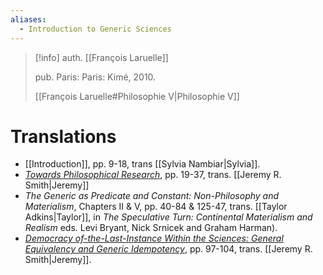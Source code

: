 ```yaml
---
aliases:
  - Introduction to Generic Sciences
---
```

>[!info]
>auth. [[François Laruelle]]
>
>pub. Paris: Paris: Kimé, 2010.
>
>[[François Laruelle#Philosophie V|Philosophie V]]

# Translations

* [[Introduction]], pp. 9-18, trans [[Sylvia Nambiar|Sylvia]].
* [_Towards Philosophical Research_](https://endemictheory.wordpress.com/2021/07/10/translation-of-francois-laruelle-towards-philosophical-research-from-introduction-aux-sciences-generiques-2008/), pp. 19-37, trans. [[Jeremy R. Smith|Jeremy]]
* _The Generic as Predicate and Constant: Non-Philosophy and Materialism_, Chapters II & V, pp. 40-84 & 125-47, trans. [[Taylor Adkins|Taylor]], in _The Speculative Turn: Continental Materialism and Realism_ eds. Levi Bryant, Nick Srnicek and Graham Harman).
* [_Democracy of-the-Last-Instance Within the Sciences: General Equivalency and Generic Idempotency_](https://endemictheory.wordpress.com/2021/04/23/translation-of-francois-laruelle-democracy-of-the-last-instance-within-the-sciences-general-equivalency-and-generic-idempotency-from-introduction-aux-sciences-generiques-2008/), pp. 97-104, trans. [[Jeremy R. Smith|Jeremy]].